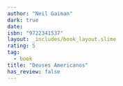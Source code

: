 ```yaml
---
author: "Neil Gaiman"
dark: true
date: 
isbn: "9722341537"
layout: _includes/book_layout.slime
rating: 5
tag:
  - book
title: "Deuses Americanos"
has_review: false
---
```



